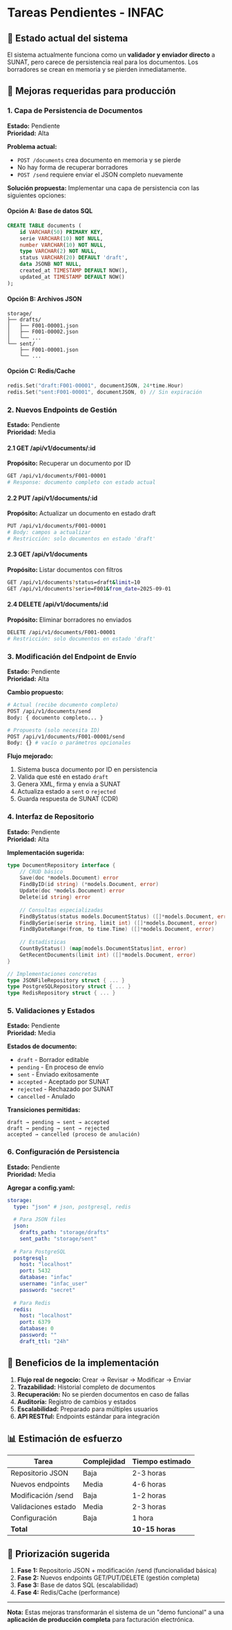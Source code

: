 # Tareas Pendientes - INFAC

## 🔄 Estado actual del sistema

El sistema actualmente funciona como un **validador y enviador directo** a SUNAT, pero carece de persistencia real para los documentos. Los borradores se crean en memoria y se pierden inmediatamente.

## 🎯 Mejoras requeridas para producción

### 1. Capa de Persistencia de Documentos
**Estado:** Pendiente  
**Prioridad:** Alta  

**Problema actual:**
- `POST /documents` crea documento en memoria y se pierde
- No hay forma de recuperar borradores
- `POST /send` requiere enviar el JSON completo nuevamente

**Solución propuesta:**
Implementar una capa de persistencia con las siguientes opciones:

#### Opción A: Base de datos SQL
```sql
CREATE TABLE documents (
    id VARCHAR(50) PRIMARY KEY,
    serie VARCHAR(10) NOT NULL,
    number VARCHAR(10) NOT NULL,
    type VARCHAR(2) NOT NULL,
    status VARCHAR(20) DEFAULT 'draft',
    data JSONB NOT NULL,
    created_at TIMESTAMP DEFAULT NOW(),
    updated_at TIMESTAMP DEFAULT NOW()
);
```

#### Opción B: Archivos JSON
```
storage/
├── drafts/
│   ├── F001-00001.json
│   ├── F001-00002.json
│   └── ...
└── sent/
    ├── F001-00001.json
    └── ...
```

#### Opción C: Redis/Cache
```go
redis.Set("draft:F001-00001", documentJSON, 24*time.Hour)
redis.Set("sent:F001-00001", documentJSON, 0) // Sin expiración
```

### 2. Nuevos Endpoints de Gestión
**Estado:** Pendiente  
**Prioridad:** Media

#### 2.1 GET /api/v1/documents/:id
**Propósito:** Recuperar un documento por ID
```bash
GET /api/v1/documents/F001-00001
# Response: documento completo con estado actual
```

#### 2.2 PUT /api/v1/documents/:id
**Propósito:** Actualizar un documento en estado draft
```bash
PUT /api/v1/documents/F001-00001
# Body: campos a actualizar
# Restricción: solo documentos en estado 'draft'
```

#### 2.3 GET /api/v1/documents
**Propósito:** Listar documentos con filtros
```bash
GET /api/v1/documents?status=draft&limit=10
GET /api/v1/documents?serie=F001&from_date=2025-09-01
```

#### 2.4 DELETE /api/v1/documents/:id
**Propósito:** Eliminar borradores no enviados
```bash
DELETE /api/v1/documents/F001-00001
# Restricción: solo documentos en estado 'draft'
```

### 3. Modificación del Endpoint de Envío
**Estado:** Pendiente  
**Prioridad:** Alta

**Cambio propuesto:**
```bash
# Actual (recibe documento completo)
POST /api/v1/documents/send
Body: { documento completo... }

# Propuesto (solo necesita ID)
POST /api/v1/documents/F001-00001/send
Body: {} # vacío o parámetros opcionales
```

**Flujo mejorado:**
1. Sistema busca documento por ID en persistencia
2. Valida que esté en estado `draft`
3. Genera XML, firma y envía a SUNAT
4. Actualiza estado a `sent` o `rejected`
5. Guarda respuesta de SUNAT (CDR)

### 4. Interfaz de Repositorio
**Estado:** Pendiente  
**Prioridad:** Alta

**Implementación sugerida:**
```go
type DocumentRepository interface {
    // CRUD básico
    Save(doc *models.Document) error
    FindByID(id string) (*models.Document, error)
    Update(doc *models.Document) error
    Delete(id string) error
    
    // Consultas especializadas
    FindByStatus(status models.DocumentStatus) ([]*models.Document, error)
    FindBySerie(serie string, limit int) ([]*models.Document, error)
    FindByDateRange(from, to time.Time) ([]*models.Document, error)
    
    // Estadísticas
    CountByStatus() (map[models.DocumentStatus]int, error)
    GetRecentDocuments(limit int) ([]*models.Document, error)
}

// Implementaciones concretas
type JSONFileRepository struct { ... }
type PostgreSQLRepository struct { ... }
type RedisRepository struct { ... }
```

### 5. Validaciones y Estados
**Estado:** Pendiente  
**Prioridad:** Media

**Estados de documento:**
- `draft` - Borrador editable
- `pending` - En proceso de envío
- `sent` - Enviado exitosamente
- `accepted` - Aceptado por SUNAT
- `rejected` - Rechazado por SUNAT
- `cancelled` - Anulado

**Transiciones permitidas:**
```
draft → pending → sent → accepted
draft → pending → sent → rejected
accepted → cancelled (proceso de anulación)
```

### 6. Configuración de Persistencia
**Estado:** Pendiente  
**Prioridad:** Media

**Agregar a config.yaml:**
```yaml
storage:
  type: "json" # json, postgresql, redis
  
  # Para JSON files
  json:
    drafts_path: "storage/drafts"
    sent_path: "storage/sent"
    
  # Para PostgreSQL
  postgresql:
    host: "localhost"
    port: 5432
    database: "infac"
    username: "infac_user"
    password: "secret"
    
  # Para Redis
  redis:
    host: "localhost"
    port: 6379
    database: 0
    password: ""
    draft_ttl: "24h"
```

## 🚀 Beneficios de la implementación

1. **Flujo real de negocio:** Crear → Revisar → Modificar → Enviar
2. **Trazabilidad:** Historial completo de documentos
3. **Recuperación:** No se pierden documentos en caso de fallas
4. **Auditoría:** Registro de cambios y estados
5. **Escalabilidad:** Preparado para múltiples usuarios
6. **API RESTful:** Endpoints estándar para integración

## 📊 Estimación de esfuerzo

| Tarea | Complejidad | Tiempo estimado |
|-------|-------------|-----------------|
| Repositorio JSON | Baja | 2-3 horas |
| Nuevos endpoints | Media | 4-6 horas |
| Modificación /send | Baja | 1-2 horas |
| Validaciones estado | Media | 2-3 horas |
| Configuración | Baja | 1 hora |
| **Total** | | **10-15 horas** |

## 🎯 Priorización sugerida

1. **Fase 1:** Repositorio JSON + modificación /send (funcionalidad básica)
2. **Fase 2:** Nuevos endpoints GET/PUT/DELETE (gestión completa)
3. **Fase 3:** Base de datos SQL (escalabilidad)
4. **Fase 4:** Redis/Cache (performance)

---

**Nota:** Estas mejoras transformarán el sistema de un "demo funcional" a una **aplicación de producción completa** para facturación electrónica.